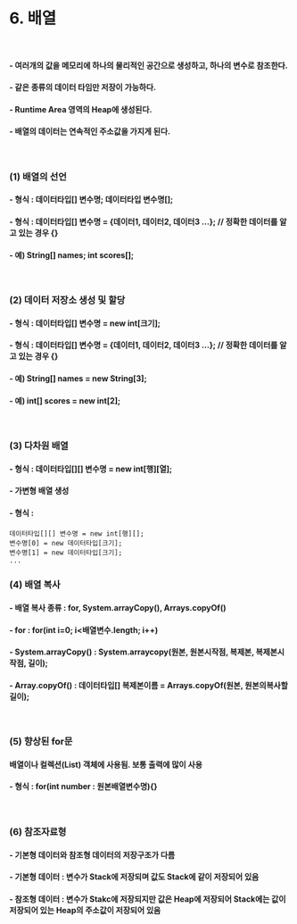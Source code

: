 # 6. 배열

<br>

#### - 여러개의 값을 메모리에 하나의 물리적인 공간으로 생성하고, 하나의 변수로 참조한다.
#### - 같은 종류의 데이터 타임만 저장이 가능하다.
#### - Runtime Area 영역의 Heap에 생성된다.
#### - 배열의 데이터는 연속적인 주소값을 가지게 된다.
<br>

### (1) 배열의 선언
#### - 형식 : 데이터타입[] 변수명; 데이터타입 변수명[];
#### - 형식 : 데이터타입[] 변수명 = {데이터1, 데이터2, 데이터3 ...};	// 정확한 데이터를 알고 있는 경우 {}
#### - 예) String[] names;  int scores[];
<br>

### (2) 데이터 저장소 생성 및 할당
#### - 형식 : 데이터타입[] 변수명 = new int[크기];
#### - 형식 : 데이터타입[] 변수명 = {데이터1, 데이터2, 데이터3 ...};	// 정확한 데이터를 알고 있는 경우 {}
#### - 예) String[] names = new String[3];
#### - 예) int[] scores = new int[2];
<br>

### (3) 다차원 배열
#### - 형식 : 데이터타입[][] 변수명 = new int[행][열];
#### - 가변형 배열 생성
#### - 형식 : 
	데이터타입[][] 변수명 = new int[행][];
	변수명[0] = new 데이터타입[크기];
	변수명[1] = new 데이터타입[크기];
	...
	
### (4) 배열 복사
#### - 배열 복사 종류 : for, System.arrayCopy(), Arrays.copyOf()
#### - for : for(int i=0; i<배열변수.length; i++)
#### - System.arrayCopy() : System.arraycopy(원본, 원본시작점, 복제본, 복제본시작점, 길이);
#### - Array.copyOf() : 데이터타입[] 복제본이름 = Arrays.copyOf(원본, 원본의복사할길이);
<br>

### (5) 향상된 for문
#### 배열이나 컬렉션(List) 객체에 사용됨. 보통 출력에 많이 사용
#### - 형식 : for(int number : 원본배열변수명){}
<br>

### (6) 참조자료형
#### - 기본형 데이터와 참조형 데이터의 저장구조가 다름
#### - 기본형 데이터 : 변수가 Stack에 저장되며 값도 Stack에 같이 저장되어 있음
#### - 참조형 데이터 : 변수가 Stakc에 저장되지만 값은 Heap에 저장되어 Stack에는 값이 저장되어 있는 Heap의 주소값이 저장되어 있음


